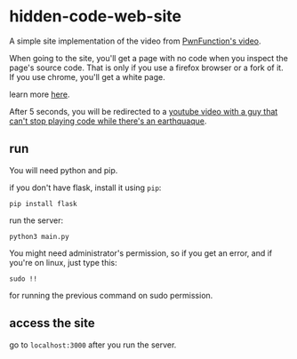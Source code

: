 # hidden-code-web-site

A simple site implementation of the video from [PwnFunction's video](https://www.youtube.com/watch?v=msdymgkhePo).

When going to the site, you'll get a page with no code when you inspect the page's source code.
That is only if you use a firefox browser or a fork of it. If you use chrome, you'll get a white page.

learn more [here](https://developer.mozilla.org/en-US/docs/Web/HTTP/Headers/Link).

After 5 seconds, you will be redirected to a [youtube video with a guy that can't stop playing code while there's an earthquaque](https://www.youtube.com/watch?v=L1GeSlydcrM).

## run

You will need python and pip.

if you don't have flask, install it using `pip`:
```
pip install flask
```

run the server:
```
python3 main.py
```
You might need administrator's permission, so if you get an error, and if you're on linux, just type this:
```
sudo !!
```
for running the previous command on sudo permission.

## access the site

go to `localhost:3000` after you run the server.
